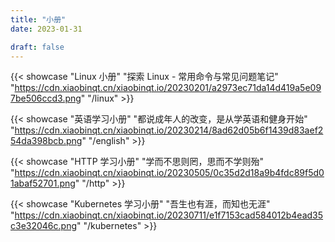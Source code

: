 ```yaml
---
title: "小册"
date: 2023-01-31

draft: false
---
```


{{< showcase "Linux 小册" "探索 Linux - 常用命令与常见问题笔记" "https://cdn.xiaobinqt.cn/xiaobinqt.io/20230201/a2973ec71da14d419a5e097be506ccd3.png" "/linux" >}}

{{< showcase "英语学习小册" "都说成年人的改变，是从学英语和健身开始" "https://cdn.xiaobinqt.cn/xiaobinqt.io/20230214/8ad62d05b6f1439d83aef254da398bcb.png" "/english" >}}

[//]: # ({{< showcase "雅思学习小册" "古之立大事者，不惟有超世之才，亦必有坚忍不拔之志" "https://cdn.xiaobinqt.cn/xiaobinqt.io/20230305/3191eab332c04b3ba4db9ddcaaeb29fe.png" "/ielts" >}})

{{< showcase "HTTP 学习小册" "学而不思则罔，思而不学则殆" "https://cdn.xiaobinqt.cn/xiaobinqt.io/20230505/0c35d2d18a9b4fdc89f5d01abaf52701.png" "/http" >}}

{{< showcase "Kubernetes 学习小册" "吾生也有涯，而知也无涯" "https://cdn.xiaobinqt.cn/xiaobinqt.io/20230711/e1f7153cad584012b4ead35c3e32046c.png" "/kubernetes" >}}

